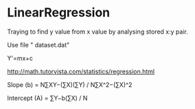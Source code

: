 # LinearRegression

Traying to find y value from x value by analysing stored x:y pair.

Use file " dataset.dat"

Y'=mx+c

http://math.tutorvista.com/statistics/regression.html

Slope (b) = N∑XY−(∑X)(∑Y) / N∑X^2−(∑X)^2

Intercept (A) = ∑Y−b(∑X) / N
